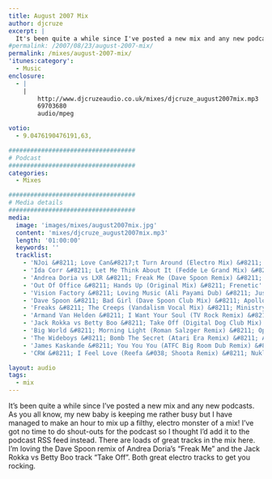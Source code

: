 ```yaml
---
title: August 2007 Mix
author: djcruze
excerpt: |
  It's been quite a while since I've posted a new mix and any new podcasts. As you all know, my new baby is keeping me rather busy but I have managed to make an hour to mix up a filthy, electro monster of a mix! I've got no time to do shout-outs for the podcast so I thought I'd add it to the podcast feed instead. So get the mix downloaded and play it loud!
#permalink: /2007/08/23/august-2007-mix/
permalink: /mixes/august-2007-mix/
'itunes:category':
  - Music
enclosure:
  - |
    |
        http://www.djcruzeaudio.co.uk/mixes/djcruze_august2007mix.mp3
        69703680
        audio/mpeg

votio:
  - 9.0476190476191,63,

###################################
# Podcast
###################################
categories:
  - Mixes

###################################
# Media details
###################################
media:
  image: 'images/mixes/august2007mix.jpg'
  content: 'mixes/djcruze_august2007mix.mp3'
  length: '01:00:00'
  keywords: ''
  tracklist:
    - 'NJoi &#8211; Love Can&#8217;t Turn Around (Electro Mix) &#8211; New Black Records'
    - 'Ida Corr &#8211; Let Me Think About It (Fedde Le Grand Mix) &#8211; Data'
    - 'Andrea Doria vs LXR &#8211; Freak Me (Dave Spoon Remix) &#8211; GI Recordings'
    - 'Out Of Office &#8211; Hands Up (Original Mix) &#8211; Frenetic'
    - 'Vision Factory &#8211; Loving Music (Ali Payami Dub) &#8211; Just For Fun Records'
    - 'Dave Spoon &#8211; Bad Girl (Dave Spoon Club Mix) &#8211; Apollo'
    - 'Freaks &#8211; The Creeps (Vandalism Vocal Mix) &#8211; Ministry'
    - 'Armand Van Helden &#8211; I Want Your Soul (TV Rock Remix) &#8211; Southern Fried Records'
    - 'Jack Rokka vs Betty Boo &#8211; Take Off (Digital Dog Club Mix) &#8211; Gusto'
    - 'Big World &#8211; Morning Light (Roman Salzger Remix) &#8211; Opaque'
    - 'The Wideboys &#8211; Bomb The Secret (Atari Era Remix) &#8211; AATW'
    - 'James Kaskande &#8211; You You You (ATFC Big Room Dub Remix) &#8211; AATW'
    - 'CRW &#8211; I Feel Love (Reefa &#038; Shoota Remix) &#8211; Nukleuz Records'

layout: audio
tags:
  - mix
---
```


It&#8217;s been quite a while since I&#8217;ve posted a new mix and any new podcasts. As you all know, my new baby is keeping me rather busy but I have managed to make an hour to mix up a filthy, electro monster of a mix! I&#8217;ve got no time to do shout-outs for the podcast so I thought I&#8217;d add it to the podcast RSS feed instead. There are loads of great tracks in the mix here. I&#8217;m loving the Dave Spoon remix of Andrea Doria&#8217;s &#8220;Freak Me&#8221; and the Jack Rokka vs Betty Boo track &#8220;Take Off&#8221;. Both great electro tracks to get you rocking.
